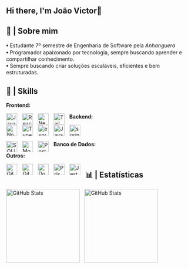 ## Hi there, I'm **João Victor👋**

## 🚀 | **Sobre mim**

𖧹 Estudante 7º semestre de Engenharia de Software pela _Anhanguera_  
𖧹 Programador apaixonado por tecnologia, sempre buscando aprender e compartilhar conhecimento.  
𖧹 Sempre buscando criar soluções escaláveis, eficientes e bem estruturadas.

## 📌 | **Skills**

**Frontend:**

  <img align="left" alt="JavaScript" title="JavaScript" width="30px" style="padding-right: 10px;" src="https://cdn.jsdelivr.net/gh/devicons/devicon@latest/icons/javascript/javascript-original.svg" />
  <img align="left" alt="React" title="React" width="30px" style="padding-right: 10px;" src="https://cdn.jsdelivr.net/gh/devicons/devicon@latest/icons/react/react-original.svg" />
  <img align="left" alt="Next.js" title="Next.js" width="30px" style="padding-right: 10px;" src="https://cdn.jsdelivr.net/gh/devicons/devicon@latest/icons/nextjs/nextjs-original.svg" />
  <img align="left" alt="Tailwind" title="Tailwind" width="30px" style="padding-right: 10px;" src="https://cdn.jsdelivr.net/gh/devicons/devicon@latest/icons/tailwindcss/tailwindcss-original.svg" />

**Backend:**

<p style="display: flex; flex-wrap: wrap;">
  <img align="left" alt="Node.js" title="Node.js" width="30px" style="padding-right: 10px;" src="https://cdn.jsdelivr.net/gh/devicons/devicon@latest/icons/nodejs/nodejs-original.svg" />
  <img align="left" alt="TypeScript" title="TypeScript" width="30px" style="padding-right: 10px;" src="https://cdn.jsdelivr.net/gh/devicons/devicon@latest/icons/typescript/typescript-original.svg" />
  <img align="left" alt="express" title="express" width="30px" style="padding-right: 10px;" src="https://cdn.jsdelivr.net/gh/devicons/devicon@latest/icons/express/express-original.svg" />
  <img align="left" alt="Java" title="Java" width="30px" style="padding-right: 10px;" src="https://cdn.jsdelivr.net/gh/devicons/devicon@latest/icons/java/java-original.svg" />
  <img align="left" alt="spring" title="spring" width="30px" style="padding-right: 10px;" src="https://cdn.jsdelivr.net/gh/devicons/devicon@latest/icons/spring/spring-original.svg" />
</p>

**Banco de Dados:**
  <img align="left" alt="SQLite" title="SQLite" width="30px" style="padding-right: 10px;" src="https://cdn.jsdelivr.net/gh/devicons/devicon@latest/icons/sqlite/sqlite-original.svg" />
  <img align="left" alt="MongoDB" title="MongoDB" width="30px" style="padding-right: 10px;" src="https://cdn.jsdelivr.net/gh/devicons/devicon@latest/icons/mongodb/mongodb-original.svg" />
  <img align="left" alt="PostgreSQL" title="PostgreSQL" width="30px" style="padding-right: 10px;" src="https://cdn.jsdelivr.net/gh/devicons/devicon@latest/icons/postgresql/postgresql-original.svg" />

**Outros:**

  <img align="left" alt="Git" title="Git" width="30px" style="padding-right: 10px;" src="https://cdn.jsdelivr.net/gh/devicons/devicon@latest/icons/git/git-original.svg" />
  <img align="left" alt="GitLab" title="GitLab" width="30px" style="padding-right: 10px;" src="https://cdn.jsdelivr.net/gh/devicons/devicon@latest/icons/gitlab/gitlab-original.svg" />
  <img align="left" alt="Docker" title="Docker" width="30px" style="padding-right: 10px;" src="https://cdn.jsdelivr.net/gh/devicons/devicon@latest/icons/docker/docker-original.svg" />
  <img align="left" alt="Prisma" title="Prisma" width="30px" style="padding-right: 10px;" src="https://cdn.jsdelivr.net/gh/devicons/devicon@latest/icons/prisma/prisma-original.svg" />
  <img align="left" alt="Jest" title="Jest" width="30px" style="padding-right: 10px;" src="https://cdn.jsdelivr.net/gh/devicons/devicon@latest/icons/jest/jest-plain.svg" />

## 📊 | **Estatísticas**


  <img align="left" alt="GitHub Stats" height="200" style="padding-right: 10px;" src="https://github-readme-stats.vercel.app/api?username=joaovictxrz&show_icons=true&theme=tokyonight&include_all_commits=true&locale=pt-br" />
  <img align="left" alt="GitHub Stats" height="200" src="https://github-readme-stats.vercel.app/api/top-langs/?username=joaovictxrz&theme=tokyonight&layout=compact&custom_title=Tecnologias&langs_count=9" />

